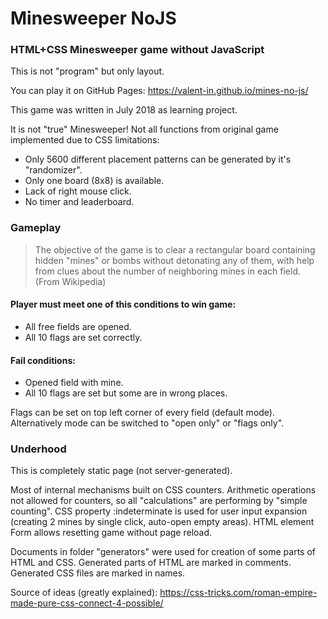# Minesweeper NoJS
### HTML+CSS Minesweeper game without JavaScript
This is not "program" but only layout.

You can play it on GitHub Pages:
https://valent-in.github.io/mines-no-js/

This game was written in July 2018 as learning project.

It is not "true" Minesweeper!
Not all functions from original game implemented due to CSS limitations:

* Only 5600 different placement patterns can be generated by it's "randomizer".
* Only one board (8x8) is available.
* Lack of right mouse click.
* No timer and leaderboard.


### Gameplay
> The objective of the game is to clear a rectangular board containing hidden "mines" or bombs without detonating any of them, with help from clues about the number of neighboring mines in each field. (From Wikipedia)

#### Player must meet one of this conditions to win game:
* All free fields are opened.
* All 10 flags are set correctly.

#### Fail conditions:
* Opened field with mine.
* All 10 flags are set but some are in wrong places.

Flags can be set on top left corner of every field (default mode). Alternatively mode can be switched to "open only" or "flags only".

### Underhood
This is completely static page (not server-generated). 

Most of internal mechanisms built on CSS counters. Arithmetic operations not allowed for counters, so all "calculations" are performing by "simple counting".
CSS property :indeterminate is used for user input expansion (creating 2 mines by single click, auto-open empty areas).
HTML element Form allows resetting game without page reload.

Documents in folder "generators" were used for creation of some parts of HTML and CSS. Generated parts of HTML are marked in comments. Generated CSS files are marked in names. 

Source of ideas (greatly explained):
https://css-tricks.com/roman-empire-made-pure-css-connect-4-possible/
